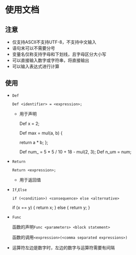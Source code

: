 # 使用文档

## 注意

* 仅支持ASCII不支持UTF-8，不支持中文输入
* 语句末可以不需要分号
* 变量名仅称支持字母和下划线，且字母区分大小写
* 可以直接输入数字或字符串，将直接输出
* 可以输入表达式进行计算

## 使用

* `Def`

  `Def <identifier> = <expression>;`

  * 用于声明

    Def x = 2;

    Def max = mul(a, b) {

      return a * b;
    };

    Def num_ = 5 * 5 / 10 + 18 - mul(2, 3);
    Def n_um = num;

* `Return`

  `Return <expression>;`

  * 用于返回值

* `If`,`Else`

  `if (<condition>) <consequence> else <alternative>`

  if (x == y) {
    return x;
  } else {
    return y;
  }

* `Func`

  函数的声明`Func <parameters> <block statement>`

  函数的调用`<expression>(<comma separated expressions>)`

* 运算符左边是数字时，左边的数字与运算符需要有间隔